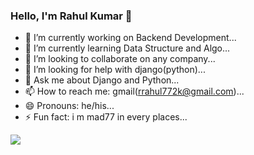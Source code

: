 ### Hello, I'm Rahul Kumar 👋

- 🔭 I’m currently working on Backend Development...
- 🌱 I’m currently learning Data Structure and Algo...
- 👯 I’m looking to collaborate on any company...
- 🤔 I’m looking for help with django(python)...
- 💬 Ask me about Django and Python...
- 📫 How to reach me: gmail(rrahul772k@gmail.com)...
- 😄 Pronouns: he/his...
- ⚡ Fun fact: i m mad77 in every places...


<img align="center" src="https://github-readme-stats.vercel.app/api/top-langs/?username=raHul-77k&theme=light&hide_langs_below=1" />
<!--<img align="center" src="https://github-readme-stats.vercel.app/api?username=raHul-77k&show_icons=true&theme=light&line_height=27" alt="Rahul's github stats"/>-->

